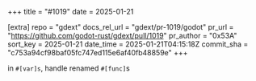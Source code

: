 +++
title = "#1019"
date = 2025-01-21

[extra]
repo = "gdext"
docs_rel_url = "gdext/pr-1019/godot"
pr_url = "https://github.com/godot-rust/gdext/pull/1019"
pr_author = "0x53A"
sort_key = 2025-01-21
date_time = 2025-01-21T04:15:18Z
commit_sha = "c753a94cf98baf05fc747ed115e6af40fb48859e"
+++

in `#[var]s`, handle renamed `#[func]`s
